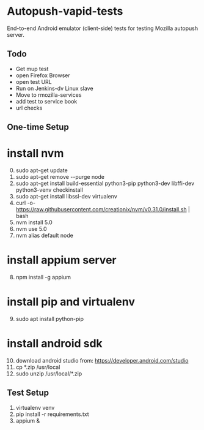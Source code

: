 Autopush-vapid-tests
====================

End-to-end Android emulator (client-side) tests for testing Mozilla autopush server.

Todo
----

* Get mup test
 * open Firefox Browser
 * open test URL
* Run on Jenkins-dv Linux slave
* Move to rmozilla-services
* add test to service book
* url checks
 
One-time Setup
-----

# install nvm
0. sudo apt-get update 
1. sudo apt-get remove --purge node 
2. sudo apt-get install build-essential python3-pip python3-dev libffi-dev python3-venv checkinstall 
3. sudo apt-get install libssl-dev virtualenv 
4. curl -o- https://raw.githubusercontent.com/creationix/nvm/v0.31.0/install.sh | bash 
5. nvm install 5.0
6. nvm use 5.0
7. nvm alias default node 

# install appium server
8. npm install -g appium

# install pip and virtualenv
9. sudo apt install python-pip

# install android sdk
10. download android studio from:  https://developer.android.com/studio
11. cp *.zip /usr/local
12. sudo unzip /usr/local/*.zip




Test Setup
-----

1. virtualenv venv
2. pip install -r requirements.txt
3. appium &
